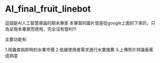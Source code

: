 # AI_final_fruit_linebot
這個是AI人工智慧導論的期末專案
本專案的圖片皆是從google上面抓下來的，只為呈現本專案而使用，完全沒有營利!!!

主要功能有:

1.爬蟲查詢即時的水果市價
2.依據使用者需求進行水果推薦
3.上傳照片辨識香蕉成熟度
